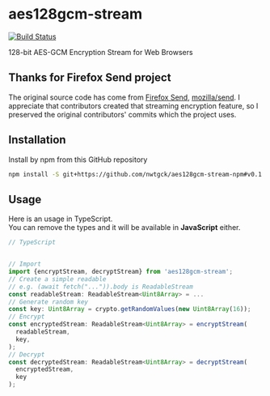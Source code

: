 # aes128gcm-stream
[![Build Status](https://travis-ci.com/nwtgck/aes128gcm-stream-npm.svg?branch=develop)](https://travis-ci.com/nwtgck/aes128gcm-stream-npm)

128-bit AES-GCM Encryption Stream for Web Browsers

## Thanks for Firefox Send project

The original source code has come from [Firefox Send](https://send.firefox.com/), [mozilla/send](https://github.com/mozilla/send).
I appreciate that contributors created that streaming encryption feature, so I preserved the original contributors' commits which the project uses.

## Installation

Install by npm from this GitHub repository

```bash
npm install -S git+https://github.com/nwtgck/aes128gcm-stream-npm#v0.1.2
```

## Usage

Here is an usage in TypeScript.  
You can remove the types and it will be available in **JavaScript** either.

```ts
// TypeScript


// Import
import {encryptStream, decryptStream} from 'aes128gcm-stream';
// Create a simple readable
// e.g. (await fetch("...")).body is ReadableStream
const readableStream: ReadableStream<Uint8Array> = ...
// Generate random key
const key: Uint8Array = crypto.getRandomValues(new Uint8Array(16));
// Encrypt
const encryptedStream: ReadableStream<Uint8Array> = encryptStream(
  readableStream,
  key,
);
// Decrypt
const decryptedStream: ReadableStream<Uint8Array> = decryptStream(
  encryptedStream,
  key
);
```
